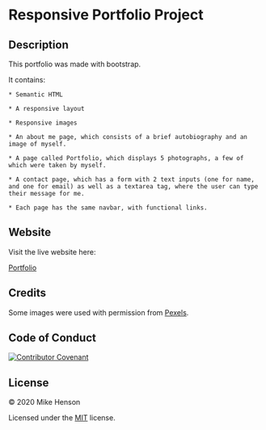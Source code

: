 # Responsive Portfolio Project


## Description

This portfolio was made with bootstrap.

It contains:

    * Semantic HTML

    * A responsive layout

    * Responsive images

    * An about me page, which consists of a brief autobiography and an image of myself.

    * A page called Portfolio, which displays 5 photographs, a few of which were taken by myself.

    * A contact page, which has a form with 2 text inputs (one for name, and one for email) as well as a textarea tag, where the user can type their message for me.

    * Each page has the same navbar, with functional links.

## Website

Visit the live website here: 

[Portfolio](https://mikeh138.github.io/mhenson-responsive-portfolio/)

## Credits

Some images were used with permission from [Pexels](https://www.pexels.com/).

## Code of Conduct

[![Contributor Covenant](https://img.shields.io/badge/Contributor%20Covenant-v2.0%20adopted-ff69b4.svg)](code_of_conduct.md)

## License

&copy; 2020 Mike Henson

Licensed under the [MIT](LICENSE.txt) license.
